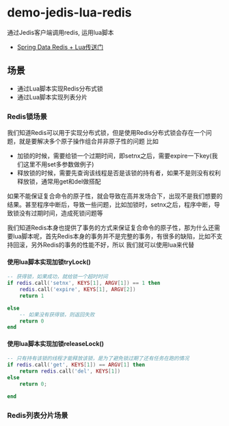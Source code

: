 # demo-jedis-lua-redis

通过Jedis客户端调用redis, 运用lua脚本

- [Spring Data Redis + Lua传送门](../demo-springboot-lua-redis)

## 场景

- 通过Lua脚本实现Redis分布式锁
- 通过Lua脚本实现列表分片

### Redis锁场景

我们知道Redis可以用于实现分布式锁，但是使用Redis分布式锁会存在一个问题，就是要解决多个原子操作组合并非原子性的问题
比如

- 加锁的时候，需要给锁一个过期时间，即setnx之后，需要expire一下key(我们这里不用set多参数做例子)
- 释放锁的时候，需要先查询该线程是否是该锁的持有者，如果不是则没有权利释放锁，通常用get和del做搭配

如果不能保证复合命令的原子性，就会导致在高并发场合下，出现不是我们想要的结果。甚至程序中断后，导致一些问题，比如加锁时，setnx之后，程序中断，导致锁没有过期时间，造成死锁问题等

我们知道Redis本身也提供了事务的方式来保证复合命令的原子性，那为什么还需要lua脚本呢，首先Redis本身的事务并不是完整的事务，有很多的缺陷，比如不支持回滚，另外Redis的事务的性能不好，所以
我们就可以使用lua来代替

#### 使用lua脚本实现加锁tryLock()

```lua
-- 获得锁，如果成功，就给锁一个超时时间
if redis.call('setnx', KEYS[1], ARGV[1]) == 1 then
    redis.call('expire', KEYS[1], ARGV[2])
    return 1

else
    -- 如果没有获得锁，则返回失败
    return 0
end

```


#### 使用lua脚本实现加锁releaseLock()
```lua
-- 只有持有该锁的线程才能释放该锁，是为了避免锁过期了还有任务在跑的情况
if redis.call('get', KEYS[1]) == ARGV[1] then
    return redis.call('del', KEYS[1])
else
    return 0;

end
```


### Redis列表分片场景

 